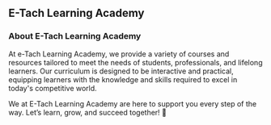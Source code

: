 <h2>E-Tach Learning Academy</h2>

<h3>About E-Tach Learning Academy</h3>
  At e-Tach Learning Academy, we provide a variety of courses and resources tailored to meet the needs of students, professionals, and lifelong learners. Our curriculum is designed to be interactive and practical, equipping learners with the knowledge and skills required to excel in today's competitive world.

We at E-Tach Learning Academy are here to support you every step of the way. Let’s learn, grow, and succeed together! 🌟
